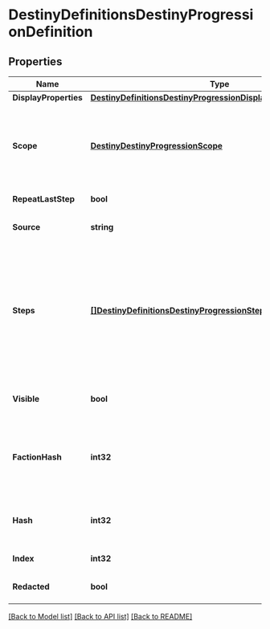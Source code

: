 # DestinyDefinitionsDestinyProgressionDefinition

## Properties
Name | Type | Description | Notes
------------ | ------------- | ------------- | -------------
**DisplayProperties** | [**DestinyDefinitionsDestinyProgressionDisplayPropertiesDefinition**](Destiny.Definitions.DestinyProgressionDisplayPropertiesDefinition.md) |  | [optional] 
**Scope** | [**DestinyDestinyProgressionScope**](Destiny.DestinyProgressionScope.md) | The \&quot;Scope\&quot; of the progression indicates the source of the progression&#39;s live data.  See the DestinyProgressionScope enum for more info: but essentially, a Progression can either be backed by a stored value, or it can be a calculated derivative of other values. | [optional] 
**RepeatLastStep** | **bool** | If this is True, then the progression doesn&#39;t have a maximum level. | [optional] 
**Source** | **string** | If there&#39;s a description of how to earn this progression in the local config, this will be that localized description. | [optional] 
**Steps** | [**[]DestinyDefinitionsDestinyProgressionStepDefinition**](Destiny.Definitions.DestinyProgressionStepDefinition.md) | Progressions are divided into Steps, which roughly equate to \&quot;Levels\&quot; in the traditional sense of a Progression. Notably, the last step can be repeated indefinitely if repeatLastStep is true, meaning that the calculation for your level is not as simple as comparing your current progress to the max progress of the steps.   These and more calculations are done for you if you grab live character progression data, such as in the DestinyCharacterProgressionComponent. | [optional] 
**Visible** | **bool** | If true, the Progression is something worth showing to users.  If false, BNet isn&#39;t going to show it. But that doesn&#39;t mean you can&#39;t. We&#39;re all friends here. | [optional] 
**FactionHash** | **int32** | If the value exists, this is the hash identifier for the Faction that owns this Progression.  This is purely for convenience, if you&#39;re looking at a progression and want to know if and who it&#39;s related to in terms of Faction Reputation. | [optional] 
**Hash** | **int32** | The unique identifier for this entity. Guaranteed to be unique for the type of entity, but not globally.  When entities refer to each other in Destiny content, it is this hash that they are referring to. | [optional] 
**Index** | **int32** | The index of the entity as it was found in the investment tables. | [optional] 
**Redacted** | **bool** | If this is true, then there is an entity with this identifier/type combination, but BNet is not yet allowed to show it. Sorry! | [optional] 

[[Back to Model list]](../README.md#documentation-for-models) [[Back to API list]](../README.md#documentation-for-api-endpoints) [[Back to README]](../README.md)


